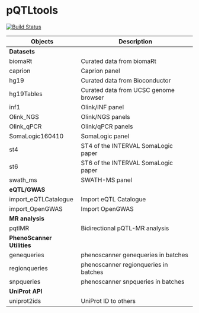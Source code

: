 # pQTLtools
[![Build Status](https://github.com/jinghuazhao/R/pQTLtools/workflows/R-CMD-check/badge.svg)](https://github.com/jinghuazhao/R/pQTLtools/actions?workflow=R-CMD-check)

Objects             |    Description
--------------------|-----------------------------------------
**Datasets**        |    
biomaRt             |    Curated data from biomaRt
caprion             |    Caprion panel
hg19                |    Curated data from Bioconductor
hg19Tables          |    Curated data from UCSC genome browser
inf1                |    Olink/INF panel
Olink_NGS           |    Olink/NGS panels
Olink_qPCR          |    Olink/qPCR panels
SomaLogic160410     |    SomaLogic panel
st4                 |    ST4 of the INTERVAL SomaLogic paper
st6                 |    ST6 of the INTERVAL SomaLogic paper
swath_ms            |    SWATH-MS panel
**eQTL/GWAS**       |
import_eQTLCatalogue |   Import eQTL Catalogue
import_OpenGWAS      |   Import OpenGWAS
**MR analysis**      |
pqtlMR               |   Bidirectional pQTL-MR analysis
**PhenoScanner Utilities** |
genequeries          |   phenoscanner genequeries in batches
regionqueries        |   phenoscanner regionqueries in batches
snpqueries           |   phenoscanner snpqueries in batches
**UniProt API**      |
uniprot2ids          |   UniProt ID to others
